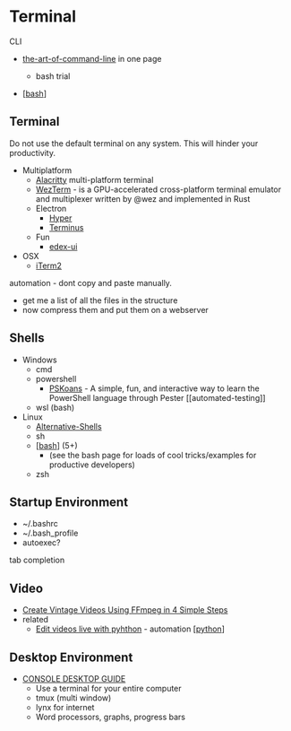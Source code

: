 Terminal
========

CLI

* [the-art-of-command-line](https://github.com/jlevy/the-art-of-command-line) in one page
  * bash trial

* [[bash]]

Terminal
--------

Do not use the default terminal on any system. This will hinder your productivity.

* Multiplatform
  * [Alacritty](https://github.com/alacritty/alacritty) multi-platform terminal
  * [WezTerm](https://wezfurlong.org/wezterm/) - is a GPU-accelerated cross-platform terminal emulator and multiplexer written by @wez and implemented in Rust
  * Electron
    * [Hyper](https://hyper.is/)
    * [Terminus](https://www.electronjs.org/apps/terminus)
  * Fun
    * [edex-ui](https://github.com/GitSquared/edex-ui)
* OSX
  * [iTerm2](https://www.iterm2.com/)

automation - dont copy and paste manually.
  - get me a list of all the files in the structure
  - now compress them and put them on a webserver

Shells
------

* Windows
  * cmd
  * powershell
    * [PSKoans](https://github.com/vexx32/PSKoans) -  A simple, fun, and interactive way to learn the PowerShell language through Pester [[automated-testing]]
  * wsl (bash)
* Linux
  * [Alternative-Shells](https://github.com/oilshell/oil/wiki/Alternative-Shells)
  * sh
  * [[bash]] (5+)
    * (see the bash page for loads of cool tricks/examples for productive developers)
  * zsh


Startup Environment
-------------------

* ~/.bashrc
* ~/.bash_profile
* autoexec?

tab completion


Video
-----

* [Create Vintage Videos Using FFmpeg in 4 Simple Steps](https://ottverse.com/create-vintage-videos-using-ffmpeg/)
* related
  * [Edit videos live with pyhthon](https://github.com/Zulko/moviepy) - automation [[python]]

Desktop Environment
-------------------

* [CONSOLE DESKTOP GUIDE](https://pspodcasting.net/dan/blog/2018/console_desktop.html)
  * Use a terminal for your entire computer
  * tmux (multi window)
  * lynx for internet
  * Word processors, graphs, progress bars



[//begin]: # "Autogenerated link references for markdown compatibility"
[bash]: bash.md "bash"
[python]: python.md "python3"
[//end]: # "Autogenerated link references"